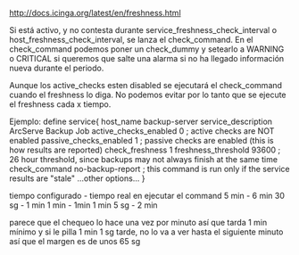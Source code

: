 http://docs.icinga.org/latest/en/freshness.html

Si está activo, y no contesta durante service_freshness_check_interval o host_freshness_check_interval, se lanza el check_command.
En el check_command podemos poner un check_dummy y setearlo a WARNING o CRITICAL si queremos que salte una alarma si no ha llegado información nueva durante el periodo.

Aunque los active_checks esten disabled se ejecutará el check_command cuando el freshness lo diga. No podemos evitar por lo tanto que se ejecute el freshness cada x tiempo.

Ejemplo:
 define service{
        host_name               backup-server
        service_description     ArcServe Backup Job
        active_checks_enabled   0               ; active checks are NOT enabled
        passive_checks_enabled  1               ; passive checks are enabled (this is how results are reported)
        check_freshness         1
        freshness_threshold     93600           ; 26 hour threshold, since backups may not always finish at the same time
        check_command           no-backup-report        ; this command is run only if the service results are "stale"
        ...other options...
        }


tiempo configurado - tiempo real en ejecutar el command
5 min - 6 min
30 sg -  1 min
1 min - 1min
1 min 5 sg - 2 min

parece que el chequeo lo hace una vez por minuto
así que tarda 1 min mínimo
y si le pilla 1 min 1 sg tarde, no lo va a ver hasta el siguiente minuto
así que el margen es de unos 65 sg
